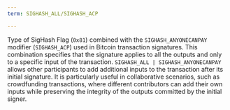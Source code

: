 ```yaml
---
term: SIGHASH_ALL/SIGHASH_ACP

---
```

Type of SigHash Flag (`0x81`) combined with the `SIGHASH_ANYONECANPAY` modifier (`SIGHASH_ACP`) used in Bitcoin transaction signatures. This combination specifies that the signature applies to all the outputs and only to a specific input of the transaction. `SIGHASH_ALL | SIGHASH_ANYONECANPAY` allows other participants to add additional inputs to the transaction after its initial signature. It is particularly useful in collaborative scenarios, such as crowdfunding transactions, where different contributors can add their own inputs while preserving the integrity of the outputs committed by the initial signer.